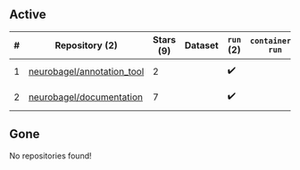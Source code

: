 ## Active
| # | Repository (2) | Stars (9) | Dataset | `run` (2) | `containers-run` | Last Modified |
| --- | --- | --- | --- | --- | --- | --- |
| 1 | [neurobagel/annotation_tool](https://github.com/neurobagel/annotation_tool) | 2 |  | :heavy_check_mark: |  | 2024-01-29 13:31:34+00:00 |
| 2 | [neurobagel/documentation](https://github.com/neurobagel/documentation) | 7 |  | :heavy_check_mark: |  | 2024-01-29 18:28:07+00:00 |

## Gone
No repositories found!
